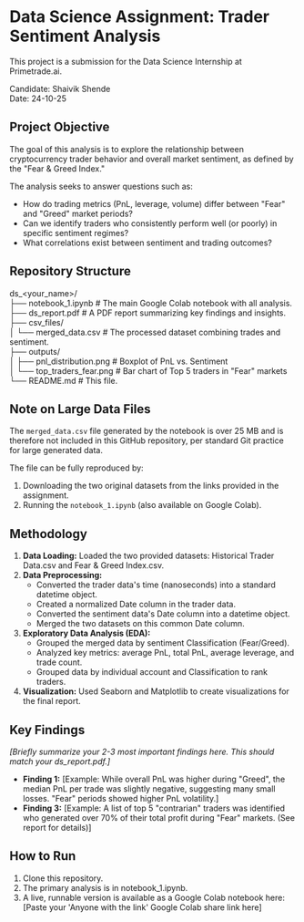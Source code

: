# **Data Science Assignment: Trader Sentiment Analysis**

This project is a submission for the Data Science Internship at Primetrade.ai.

Candidate: Shaivik Shende  
Date: 24-10-25

## **Project Objective**

The goal of this analysis is to explore the relationship between cryptocurrency trader behavior and overall market sentiment, as defined by the "Fear & Greed Index."

The analysis seeks to answer questions such as:

* How do trading metrics (PnL, leverage, volume) differ between "Fear" and "Greed" market periods?  
* Can we identify traders who consistently perform well (or poorly) in specific sentiment regimes?  
* What correlations exist between sentiment and trading outcomes?

## **Repository Structure**

ds\_\<your\_name\>/  
├── notebook\_1.ipynb       \# The main Google Colab notebook with all analysis.  
├── ds\_report.pdf          \# A PDF report summarizing key findings and insights.  
├── csv\_files/  
│   └── merged\_data.csv    \# The processed dataset combining trades and sentiment.  
├── outputs/  
│   ├── pnl\_distribution.png \# Boxplot of PnL vs. Sentiment  
│   └── top\_traders\_fear.png \# Bar chart of Top 5 traders in "Fear" markets  
└── README.md              \# This file.

## Note on Large Data Files

The `merged_data.csv` file generated by the notebook is over 25 MB and is therefore not included in this GitHub repository, per standard Git practice for large generated data.

The file can be fully reproduced by:
1.  Downloading the two original datasets from the links provided in the assignment.
2.  Running the `notebook_1.ipynb` (also available on Google Colab).

## **Methodology**

1. **Data Loading:** Loaded the two provided datasets: Historical Trader Data.csv and Fear & Greed Index.csv.  
2. **Data Preprocessing:**  
   * Converted the trader data's time (nanoseconds) into a standard datetime object.  
   * Created a normalized Date column in the trader data.  
   * Converted the sentiment data's Date column into a datetime object.  
   * Merged the two datasets on this common Date column.  
3. **Exploratory Data Analysis (EDA):**  
   * Grouped the merged data by sentiment Classification (Fear/Greed).  
   * Analyzed key metrics: average PnL, total PnL, average leverage, and trade count.  
   * Grouped data by individual account and Classification to rank traders.  
4. **Visualization:** Used Seaborn and Matplotlib to create visualizations for the final report.

## **Key Findings**

*\[Briefly summarize your 2-3 most important findings here. This should match your ds\_report.pdf.\]*

* **Finding 1:** \[Example: While overall PnL was higher during "Greed", the median PnL per trade was slightly negative, suggesting many small losses. "Fear" periods showed higher PnL volatility.\]  
* **Finding 3:** \[Example: A list of top 5 "contrarian" traders was identified who generated over 70% of their total profit during "Fear" markets. (See report for details)\]

## **How to Run**

1. Clone this repository.  
2. The primary analysis is in notebook\_1.ipynb.  
3. A live, runnable version is available as a Google Colab notebook here:  
   \[Paste your 'Anyone with the link' Google Colab share link here\]
